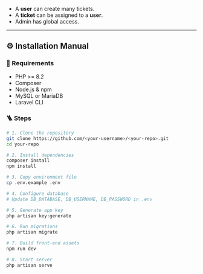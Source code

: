 
- A **user** can create many tickets.
- A **ticket** can be assigned to a **user**.
- Admin has global access.

---

## ⚙️ Installation Manual

### 🧰 Requirements
- PHP >= 8.2
- Composer
- Node.js & npm
- MySQL or MariaDB
- Laravel CLI

### 🪜 Steps

```bash
# 1. Clone the repository
git clone https://github.com/<your-username>/<your-repo>.git
cd your-repo

# 2. Install dependencies
composer install
npm install

# 3. Copy environment file
cp .env.example .env

# 4. Configure database
# Update DB_DATABASE, DB_USERNAME, DB_PASSWORD in .env

# 5. Generate app key
php artisan key:generate

# 6. Run migrations
php artisan migrate

# 7. Build front-end assets
npm run dev

# 8. Start server
php artisan serve
